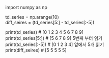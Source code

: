 
import numpy as np   

td_series = np.arange(10)   
diff_seires = (td_series[5:] - td_series[:-5])   

print(td_series)            # [0 1 2 3 4 5 6 7 8 9]   
print(td_series[5:])        # [5 6 7 8 9] 5번째 부터 읽기   
print(td_series[:-5])       # [0 1 2 3 4] 앞에서 5개 읽기   
print(diff_seires)          # [5 5 5 5 5]   
